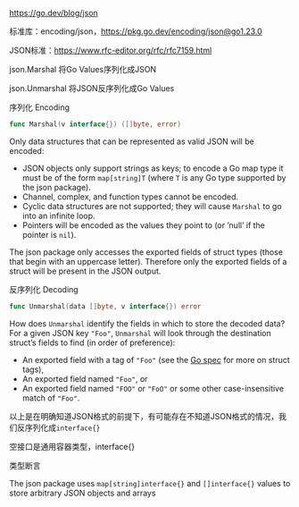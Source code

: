https://go.dev/blog/json

标准库：encoding/json，https://pkg.go.dev/encoding/json@go1.23.0

JSON标准：https://www.rfc-editor.org/rfc/rfc7159.html

json.Marshal 将Go Values序列化成JSON

json.Unmarshal 将JSON反序列化成Go Values



序列化 Encoding

```go
func Marshal(v interface{}) ([]byte, error)
```

Only data structures that can be represented as valid JSON will be encoded:

- JSON objects only support strings as keys; to encode a Go map type it must be of the form `map[string]T` (where `T` is any Go type supported by the json package).
- Channel, complex, and function types cannot be encoded.
- Cyclic data structures are not supported; they will cause `Marshal` to go into an infinite loop.
- Pointers will be encoded as the values they point to (or ’null’ if the pointer is `nil`).

The json package only accesses the exported fields of struct types (those that begin with an uppercase letter). Therefore only the exported fields of a struct will be present in the JSON output.

反序列化 Decoding

```go
func Unmarshal(data []byte, v interface{}) error
```

How does `Unmarshal` identify the fields in which to store the decoded data? For a given JSON key `"Foo"`, `Unmarshal` will look through the destination struct’s fields to find (in order of preference):

- An exported field with a tag of `"Foo"` (see the [Go spec](https://go.dev/ref/spec#Struct_types) for more on struct tags),
- An exported field named `"Foo"`, or
- An exported field named `"FOO"` or `"FoO"` or some other case-insensitive match of `"Foo"`.

以上是在明确知道JSON格式的前提下，有可能存在不知道JSON格式的情况，我们反序列化成`interface{}`

空接口是通用容器类型，interface{}

类型断言

The json package uses `map[string]interface{}` and `[]interface{}` values to store arbitrary JSON objects and arrays